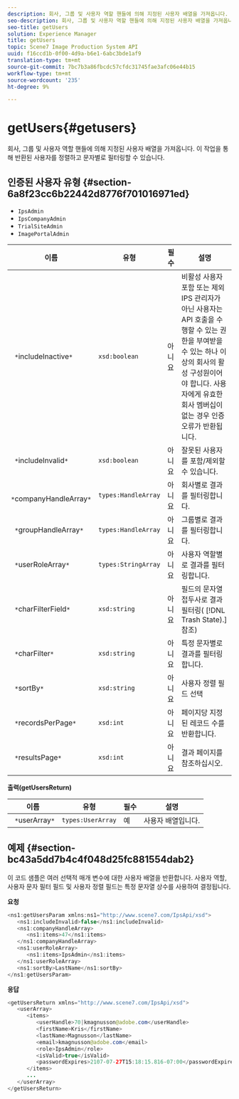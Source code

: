 ```yaml
---
description: 회사, 그룹 및 사용자 역할 핸들에 의해 지정된 사용자 배열을 가져옵니다. 이 작업을 통해 반환된 사용자를 정렬하고 문자별로 필터링할 수 있습니다.
seo-description: 회사, 그룹 및 사용자 역할 핸들에 의해 지정된 사용자 배열을 가져옵니다. 이 작업을 통해 반환된 사용자를 정렬하고 문자별로 필터링할 수 있습니다.
seo-title: getUsers
solution: Experience Manager
title: getUsers
topic: Scene7 Image Production System API
uuid: f16ccd1b-0f00-4d9a-b6e1-6abc3bde1af9
translation-type: tm+mt
source-git-commit: 7bc7b3a86fbcdc57cfdc31745fae3afc06e44b15
workflow-type: tm+mt
source-wordcount: '235'
ht-degree: 9%

---
```



# getUsers{#getusers}

회사, 그룹 및 사용자 역할 핸들에 의해 지정된 사용자 배열을 가져옵니다. 이 작업을 통해 반환된 사용자를 정렬하고 문자별로 필터링할 수 있습니다.

## 인증된 사용자 유형 {#section-6a8f23cc6b22442d8776f701016971ed}

* `IpsAdmin`
* `IpsCompanyAdmin`
* `TrialSiteAdmin`
* `ImagePortalAdmin`


| 이름 | 유형 | 필수 | 설명 |
|---|---|---|---|
| ` *`includeInactive`*` | `xsd:boolean` | 아니요 | 비활성 사용자 포함 또는 제외 IPS 관리자가 아닌 사용자는 API 호출을 수행할 수 있는 권한을 부여받을 수 있는 하나 이상의 회사의 활성 구성원이어야 합니다. 사용자에게 유효한 회사 멤버십이 없는 경우 인증 오류가 반환됩니다. |
| ` *`includeInvalid`*` | `xsd:boolean` | 아니요 | 잘못된 사용자를 포함/제외할 수 있습니다. |
| ` *`companyHandleArray`*` | `types:HandleArray` | 아니요 | 회사별로 결과를 필터링합니다. |
| ` *`groupHandleArray`*` | `types:HandleArray` | 아니요 | 그룹별로 결과를 필터링합니다. |
| ` *`userRoleArray`*` | `types:StringArray` | 아니요 | 사용자 역할별로 결과를 필터링합니다. |
| ` *`charFilterField`*` | `xsd:string` | 아니요 | 필드의 문자열 접두사로 결과 필터링( [!DNL Trash State).] 참조) |
| ` *`charFilter`*` | `xsd:string` | 아니요 | 특정 문자별로 결과를 필터링합니다. |
| ` *`sortBy`*` | `xsd:string` | 아니요 | 사용자 정렬 필드 선택 |
| ` *`recordsPerPage`*` | `xsd:int` | 아니요 | 페이지당 지정된 레코드 수를 반환합니다. |
| ` *`resultsPage`*` | `xsd:int` | 아니요 | 결과 페이지를 참조하십시오. |

**출력(getUsersReturn)**

| 이름 | 유형 | 필수 | 설명 |
|---|---|---|---|
| ` *`userArray`*` | `types:UserArray` | 예 | 사용자 배열입니다. |

## 예제 {#section-bc43a5dd7b4c4f048d25fc881554dab2}

이 코드 샘플은 여러 선택적 매개 변수에 대한 사용자 배열을 반환합니다. 사용자 역할, 사용자 문자 필터 필드 및 사용자 정렬 필드는 특정 문자열 상수를 사용하여 결정됩니다.

**요청**

```java
<ns1:getUsersParam xmlns:ns1="http://www.scene7.com/IpsApi/xsd">
   <ns1:includeInvalid>false</ns1:includeInvalid>
   <ns1:companyHandleArray>
      <ns1:items>47</ns1:items>
   </ns1:companyHandleArray>
   <ns1:userRoleArray>
      <ns1:items>IpsAdmin</ns1:items>
   </ns1:userRoleArray>
   <ns1:sortBy>LastName</ns1:sortBy>
</ns1:getUsersParam>
```

**응답**

```java
<getUsersReturn xmlns="http://www.scene7.com/IpsApi/xsd">
   <userArray>
      <items>
         <userHandle>70|kmagnusson@adobe.com</userHandle>
         <firstName>Kris</firstName>
         <lastName>Magnusson</lastName>
         <email>kmagnusson@adobe.com</email>
         <role>IpsAdmin</role>
         <isValid>true</isValid>
         <passwordExpires>2107-07-27T15:18:15.816-07:00</passwordExpires>
      </items>
      ...
   </userArray>
</getUsersReturn>
```

